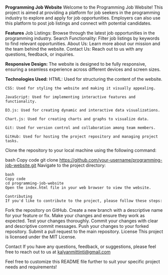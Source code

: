 **Programming Job Website**
Welcome to the Programming Job Website! This project is aimed at providing a platform for job seekers in the programming industry to explore and apply for job opportunities. Employers can also use this platform to post job listings and connect with potential candidates.

**Features**
Job Listings: Browse through the latest job opportunities in the programming industry.
Search Functionality: Filter job listings by keywords to find relevant opportunities.
About Us: Learn more about our mission and the team behind the website.
Contact Us: Reach out to us with any questions, feedback, or inquiries.

**Responsive Design:**
The website is designed to be fully responsive, ensuring a seamless experience across different devices and screen sizes.

**Technologies Used:**
    HTML: Used for structuring the content of the website.
    
    CSS: Used for styling the website and making it visually appealing.
    
    JavaScript: Used for implementing interactive features and functionality.
    
    D3.js: Used for creating dynamic and interactive data visualizations.
    
    Chart.js: Used for creating charts and graphs to visualize data.
    
    Git: Used for version control and collaboration among team members.
    
    GitHub: Used for hosting the project repository and managing project tasks.

Clone the repository to your local machine using the following command:

bash
Copy code
git clone https://github.com/your-username/programming-job-website.git
Navigate to the project directory:

    bash
    Copy code
    cd programming-job-website
    Open the index.html file in your web browser to view the website.
    
    Contributing
    If you'd like to contribute to the project, please follow these steps:

Fork the repository on GitHub.
Create a new branch with a descriptive name for your feature or fix.
Make your changes and ensure they work as expected.
Test your changes thoroughly.
Commit your changes with clear and descriptive commit messages.
Push your changes to your forked repository.
Submit a pull request to the main repository.
License
This project is licensed under the MIT License.

Contact
If you have any questions, feedback, or suggestions, please feel free to reach out to us at kalyanmittinti@gmail.com

Feel free to customize this README file further to suit your specific project needs and requirements!
    
